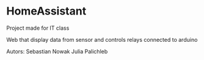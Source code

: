 # HomeAssistant
Project made for IT class

Web that display data from sensor and controls relays connected to arduino

Autors:
Sebastian Nowak
Julia Palichleb
